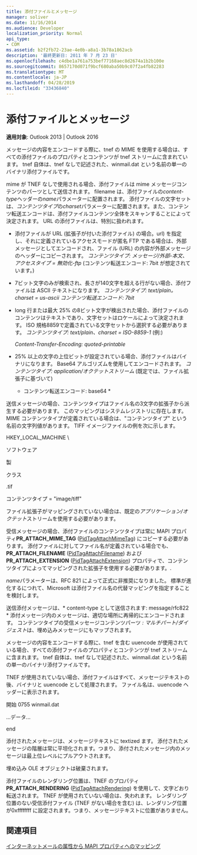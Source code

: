 ```yaml
---
title: 添付ファイルとメッセージ
manager: soliver
ms.date: 11/16/2014
ms.audience: Developer
localization_priority: Normal
api_type:
- COM
ms.assetid: b2f2fb72-23ae-4e0b-a8a1-3b78a1862acb
description: '最終更新日: 2011 年 7 月 23 日'
ms.openlocfilehash: c4dbe1a761a753bef77168aec8d2674a1b2b100e
ms.sourcegitcommit: 8657170d071f9bcf680aba50b9c07f2a4fb82283
ms.translationtype: MT
ms.contentlocale: ja-JP
ms.lasthandoff: 04/28/2019
ms.locfileid: "33436840"
---
```

# <a name="attached-files-and-messages"></a>添付ファイルとメッセージ

  
  
**適用対象**: Outlook 2013 | Outlook 2016 
  
メッセージの内容をエンコードする際に、tnef の MIME を使用する場合は、すべての添付ファイルのプロパティとコンテンツが tnef ストリームに含まれています。 tnef 自体は、tnef なしで記述された、winmail.dat という名前の単一のバイナリ添付ファイルです。 
  
mime が TNEF なしで使用される場合、添付ファイルは mime メッセージコンテンツのパーツとして送信されます。 filename は、添付ファイルの*content-type*ヘッダーの*name*パラメーターに配置されます。 添付ファイルの文字セットは、*コンテンツタイプ*の*charset*パラメーターに配置されます。また、コンテンツ転送エンコードは、添付ファイルコンテンツ全体をスキャンすることによって決定されます。 URL の添付ファイルは、特別に扱われます。 
  
- 添付ファイルが URL (拡張子が付いた添付ファイル) の場合。url) を指定し、それに定義されているアクセスモードが匿名 FTP である場合は、外部メッセージとしてエンコードされ、ファイル (URL) の内容が外部メッセージのヘッダーにコピーされます。 *コンテンツタイプ: メッセージ/外部-本文、アクセスタイプ = 無効化-ftp* (コンテンツ転送エンコード: 7bit が想定されています。) 
    
- 7ビット文字のみが検索され、長さが140文字を超える行がない場合、添付ファイルは ASCII テキストになります。 *コンテンツタイプ: text/plain。charset = us-ascii コンテンツ転送エンコード: 7bit* 
    
- long 行または最大 25% の8ビット文字が検出された場合、添付ファイルのコンテンツはテキストであり、文字セットはロケールによって決定されます。 ISO 規格8859で定義されている文字セットから選択する必要があります。 *コンテンツタイプ: text/plain、charset = ISO-8859-1* (例:) 
    
     *Content-Transfer-Encoding: quoted-printable* 
    
- 25% 以上の文字の上位ビットが設定されている場合、添付ファイルはバイナリになります。 Base64 アルゴリズムを使用してエンコードされます。 *コンテンツタイプ: application/オクテットストリーム* (既定では、ファイル拡張子に基づいて) 
    
     * コンテンツ転送エンコード: base64 * 
    
送信メッセージの場合、コンテンツタイプはファイル名の3文字の拡張子から派生する必要があります。 このマッピングはシステムレジストリに存在します。MIME コンテンツタイプが定義されている場合は、"コンテンツタイプ" という名前の文字列値があります。 TIFF イメージファイルの例を次に示します。
  
HKEY_LOCAL_MACHINE \
  
ソフトウェア
  
製
  
クラス
  
.tif
  
コンテンツタイプ = "image/tiff"
  
ファイル拡張子がマッピングされていない場合は、既定の*アプリケーション/オクテット*ストリームを使用する必要があります。 
  
受信メッセージの場合、添付ファイルのコンテンツタイプは常に MAPI プロパティ**PR_ATTACH_MIME_TAG** ([PidTagAttachMimeTag](pidtagattachmimetag-canonical-property.md)) にコピーする必要があります。 添付ファイルに対してファイル名が定義されている場合でも、 **PR_ATTACH_FILENAME** ([PidTagAttachFilename](pidtagattachfilename-canonical-property.md)) および**PR_ATTACH_EXTENSION** ([PidTagAttachExtension](pidtagattachextension-canonical-property.md)) プロパティで、コンテンツタイプによってマッピングされた拡張子を使用する必要があります。.
  
*name*パラメーターは、RFC 821 によって正式に非推奨になりました。 標準が進化するにつれて、Microsoft は添付ファイル名の代替マッピングを指定することを検討します。 
  
送信添付メッセージは、* content-type として送信されます: message/rfc822 * 添付メッセージ内のメッセージは、適切な場所に再帰的にエンコードされます。 コンテンツタイプの受信メッセージコンテンツパーツ *: マルチパート/ダイジェスト*は、埋め込みメッセージにもマップされます。 
  
メッセージの内容をエンコードする際に、tnef を含む uuencode が使用されている場合、すべての添付ファイルのプロパティとコンテンツが tnef ストリームに含まれます。 tnef 自体は、tnef なしで記述された、winmail.dat という名前の単一のバイナリ添付ファイルです。
  
TNEF が使用されていない場合、添付ファイルはすべて、メッセージテキストの後、バイナリと uuencode として処理されます。 ファイル名は、uuencode ヘッダーに表示されます。
  
 開始 0755 winmail.dat 
  
 ...データ... 
  
 end 
  
添付されたメッセージは、メッセージテキストに textized ます。 添付されたメッセージの階層は常に平坦化されます。つまり、添付されたメッセージ内のメッセージは最上位レベルにプルアウトされます。
  
埋め込み OLE オブジェクトは破棄されます。
  
添付ファイルのレンダリング位置は、TNEF のプロパティ**PR_ATTACH_RENDERING** ([PidTagAttachRendering](pidtagattachrendering-canonical-property.md)) を使用して、文字どおり転送されます。 TNEF が使用されていない場合は、失われます。 レンダリング位置のない受信添付ファイル (TNEF がない場合を含む) は、レンダリング位置が0xffffffff に設定されます。つまり、メッセージテキストに位置がありません。
  
## <a name="see-also"></a>関連項目



[インターネットメールの属性から MAPI プロパティへのマッピング](mapping-of-internet-mail-attributes-to-mapi-properties.md)

